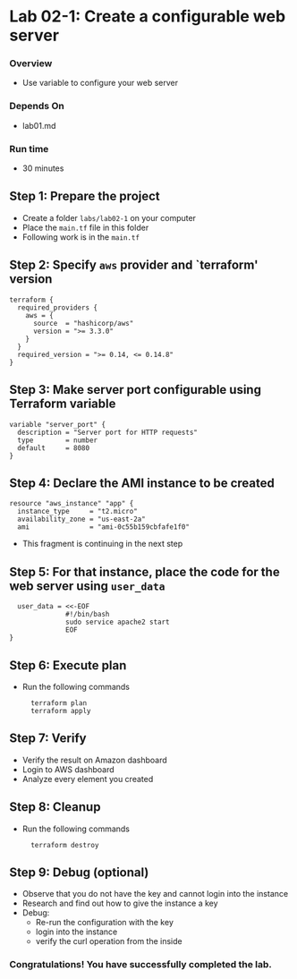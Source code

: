 # Lab 02-1: Create a configurable web server

### Overview
* Use variable to configure your web server

### Depends On
* lab01.md

### Run time
* 30 minutes

## Step 1: Prepare the project

* Create a folder `labs/lab02-1` on your computer
* Place the `main.tf` file in this folder
* Following work is in the `main.tf`

## Step 2: Specify `aws` provider and `terraform' version

```hcl-terraform
terraform {
  required_providers {
    aws = {
      source  = "hashicorp/aws"
      version = ">= 3.3.0"
    }
  }
  required_version = ">= 0.14, <= 0.14.8"
}

```
    
## Step 3: Make server port configurable using Terraform variable
    
    variable "server_port" {
      description = "Server port for HTTP requests"
      type        = number
      default     = 8080
    }
    
## Step 4: Declare the AMI instance to be created
 
    resource "aws_instance" "app" {
      instance_type     = "t2.micro"
      availability_zone = "us-east-2a"
      ami               = "ami-0c55b159cbfafe1f0"

* This fragment is continuing in the next step

## Step 5: For that instance, place the code for the web server using `user_data`
      user_data = <<-EOF
                  #!/bin/bash
                  sudo service apache2 start
                  EOF
    } 
    
## Step 6: Execute plan

* Run the following commands
    
        terraform plan
        terraform apply    
      
## Step 7: Verify

* Verify the result on Amazon dashboard
* Login to AWS dashboard
* Analyze every element you created
        
## Step 8: Cleanup
* Run the following commands

        terraform destroy    
        
## Step 9: Debug (optional)

* Observe that you do not have the key and cannot login into the instance
* Research and find out how to give the instance a key
* Debug:
    * Re-run the configuration with the key
    * login into the instance
    * verify the curl operation from the inside
    
### Congratulations! You have successfully completed the lab.            